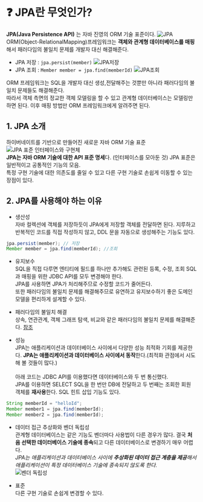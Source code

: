 # ❓ JPA란 무엇인가?
**JPA(Java Persistence API)** 는 자바 진영의 ORM 기술 표준이다.
![JPA](https://gmlwjd9405.github.io/images/inflearn-jpa/jpa-basic-structure.png)   
ORM(Object-RelationalMapping)프레임워크는 **객체와 관계형 데이터베이스를 매핑**해서 패러다임의 불일치 문제를 개발자 대신 해결해준다.
- JPA 저장 : `jpa.persist(member)`
![JPA저장](https://gmlwjd9405.github.io/images/inflearn-jpa/jpa-insert-structure.png)   
- JPA 조회 : `Member member = jpa.find(memberId)`
![JPA조회](https://gmlwjd9405.github.io/images/inflearn-jpa/jpa-select-structure.png)   

ORM 프레임워크는 SQL을 개발자 대신 생성,전달해주는 것뿐만 아니라 패러다임의 불일치 문제들도 해결해준다.   
따라서 객체 측면의 정교한 객체 모델링을 할 수 있고 관계형 데이터베이스는 모델링만 하면 된다. 이후 매핑 방법만 ORM 프레임워크에게 알려주면 된다.

## 1. JPA 소개
하이버네이트를 기반으로 만들어진 새로운 자바 ORM 기술 표준
![JPA 표준 인터페이스와 구현체](https://gmlwjd9405.github.io/images/inflearn-jpa/implementation-of-jpa.png)   
**JPA는 자바 ORM 기술에 대한 API 표준 명세**다. (인터페이스를 모아둔 것) JPA 표준은 일반적이고 공통적인 기능의 모음.   
특정 구현 기술에 대한 의존도를 줄일 수 있고 다른 구현 기술로 손쉽게 이동할 수 있는 장점이 있다.

## 2. JPA를 사용해야 하는 이유
- 생산성   
자바 컬렉션에 객체를 저장하듯이 JPA에게 저장할 객체를 전달하면 된다. 지루하고 반복적인 코드를 직접 작성하지 않고, DDL 문을 자동으로 생성해주는 기능도 있다.
```java
jpa.persist(member); // 저장
Member member = jpa.find(memberId); //조회
```

- 유지보수   
SQL을 직접 다루면 엔티티에 필드를 하나만 추가해도 관련된 등록, 수정, 조회 SQL과 매핑을 위한 JDBC API를 모두 변경해야 한다.   
JPA를 사용하면 JPA가 처리해주므로 수정할 코드가 줄어든다.   
또한 패러다임의 불일치 문제를 해결해주므로 유연하고 유지보수하기 좋은 도메인 모델을 편리하게 설계할 수 있다.

- 패러다임의 불일치 해결   
상속, 연관관계, 객체 그래프 탐색, 비교와 같은 패러다임의 불일치 문제를 해결해준다.
[참조](1-2.%ED%8C%A8%EB%9F%AC%EB%8B%A4%EC%9E%84%EC%9D%98%20%EB%B6%88%EC%9D%BC%EC%B9%98.md)

- 성능   
JPA는 애플리케이션과 데이터베이스 사이에서 다양한 성능 최적화 기회를 제공한다. **JPA는 애플리케이션과 데이터베이스 사이에서 동작**한다.(최적화 관점에서 시도해 볼 것들이 많다.)<br><br>
아래 코드는 JDBC API를 이용했다면 데이터베이스와 두 번 통신했다.   
JPA를 이용하면 SELECT SQL을 한 번만 DB에 전달하고 두 번째는 조회한 회원 객체를 **재사용**한다. SQL 힌트 삽입 기능도 있다.
```java
String memberId = "helloId";
Member member1 = jpa.find(memberId);
Member member2 = jpa.find(memberId);
```

- 데이터 접근 추상화와 벤더 독립성   
관계형 데이터베이스는 같은 기능도 벤더마다 사용법이 다른 경우가 많다. 결국 **처음 선택한 데이터베이스 기술에 종속**되고 다른 데이터베이스로 변경하기 매우 어렵다.   
*JPA는 애플리케이션과 데이터베이스 사이에 **추상화된 데이터 접근 계층을 제공**해서 애플리케이션이 특정 데이터베이스 기술에 종속되지 않도록 한다.*   
![벤더 독립성](https://velog.velcdn.com/images%2Ftmdgh0221%2Fpost%2Fe9ce5b68-b94b-49dc-b3ca-df6285f10edf%2Fdialect.PNG)

- 표준   
다른 구현 기술로 손쉽게 변경할 수 있다.